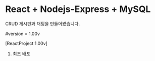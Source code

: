 React + Nodejs-Express + MySQL
==============================

CRUD 게시판과 채팅을 만들어봤습니다.

#version = 1.00v

[ReactProject 1.00v]
1. 최초 배포